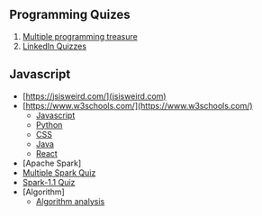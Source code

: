 ## Programming Quizes
1. [Multiple programming treasure](https://developerquiz.org/)
2. [LinkedIn Quizzes](https://linkedin-faq.github.io/skill-assessments-quizzes)

## Javascript
* [https://jsisweird.com/](jsisweird.com)
* [https://www.w3schools.com/](https://www.w3schools.com/)
    * [Javascript](https://www.w3schools.com/quiztest/quiztest.asp?qtest=JS)
    * [Python](https://www.w3schools.com/quiztest/quiztest.asp?qtest=python)
    * [CSS](https://www.w3schools.com/quiztest/quiztest.asp?qtest=css)
    * [Java](https://www.w3schools.com/quiztest/quiztest.asp?qtest=JAVA)
    * [React](https://www.w3docs.com/quiz/react)
* [Apache Spark]
* [Multiple Spark Quiz](https://data-flair.training/blogs/apache-spark-online-quiz-part-1/)
* [Spark-1.1 Quiz](https://www.codercrunch.com/quiz/take/536065151/introduction-to-apache-spark)
* [Algorithm]
    * [Algorithm analysis](https://www.codercrunch.com/quiz/take/1576649910/algorithm-analysis)
